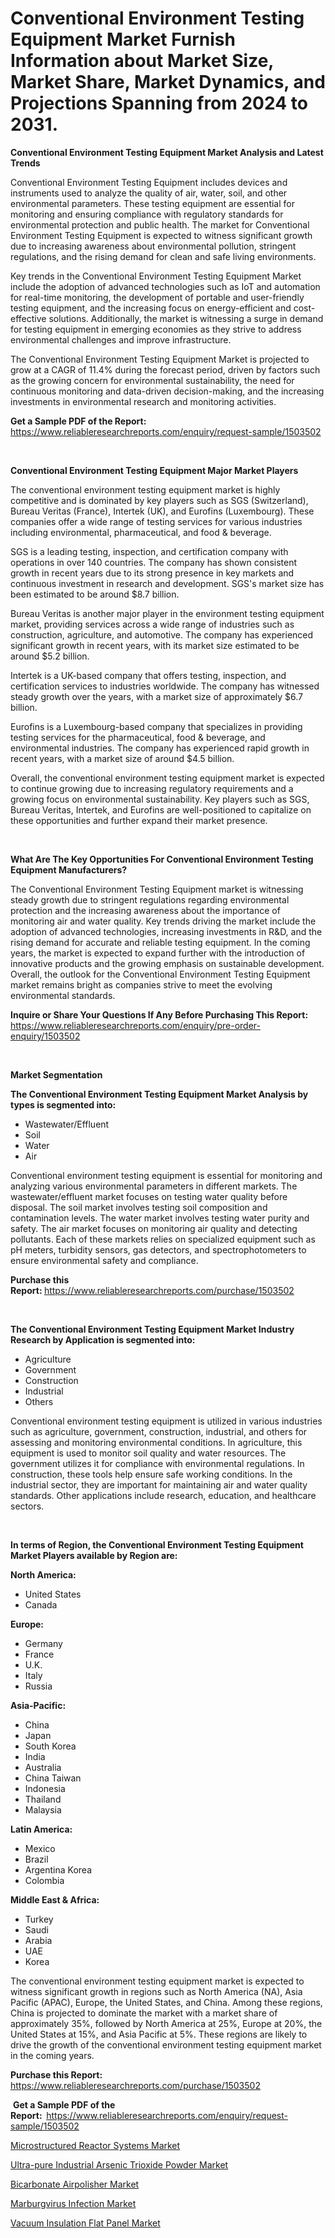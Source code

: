 <p><h1>Conventional Environment Testing Equipment Market Furnish Information about Market Size, Market Share, Market Dynamics, and Projections Spanning from 2024 to 2031.</h1></p><p><strong>Conventional Environment Testing Equipment Market Analysis and Latest Trends</strong></p>
<p><p>Conventional Environment Testing Equipment includes devices and instruments used to analyze the quality of air, water, soil, and other environmental parameters. These testing equipment are essential for monitoring and ensuring compliance with regulatory standards for environmental protection and public health. The market for Conventional Environment Testing Equipment is expected to witness significant growth due to increasing awareness about environmental pollution, stringent regulations, and the rising demand for clean and safe living environments.</p><p>Key trends in the Conventional Environment Testing Equipment Market include the adoption of advanced technologies such as IoT and automation for real-time monitoring, the development of portable and user-friendly testing equipment, and the increasing focus on energy-efficient and cost-effective solutions. Additionally, the market is witnessing a surge in demand for testing equipment in emerging economies as they strive to address environmental challenges and improve infrastructure.</p><p>The Conventional Environment Testing Equipment Market is projected to grow at a CAGR of 11.4% during the forecast period, driven by factors such as the growing concern for environmental sustainability, the need for continuous monitoring and data-driven decision-making, and the increasing investments in environmental research and monitoring activities.</p></p>
<p><strong>Get a Sample PDF of the Report:&nbsp;</strong> <a href="https://www.reliableresearchreports.com/enquiry/request-sample/1503502">https://www.reliableresearchreports.com/enquiry/request-sample/1503502</a></p>
<p>&nbsp;</p>
<p><strong>Conventional Environment Testing Equipment Major Market Players</strong></p>
<p><p>The conventional environment testing equipment market is highly competitive and is dominated by key players such as SGS (Switzerland), Bureau Veritas (France), Intertek (UK), and Eurofins (Luxembourg). These companies offer a wide range of testing services for various industries including environmental, pharmaceutical, and food & beverage.</p><p>SGS is a leading testing, inspection, and certification company with operations in over 140 countries. The company has shown consistent growth in recent years due to its strong presence in key markets and continuous investment in research and development. SGS's market size has been estimated to be around $8.7 billion.</p><p>Bureau Veritas is another major player in the environment testing equipment market, providing services across a wide range of industries such as construction, agriculture, and automotive. The company has experienced significant growth in recent years, with its market size estimated to be around $5.2 billion.</p><p>Intertek is a UK-based company that offers testing, inspection, and certification services to industries worldwide. The company has witnessed steady growth over the years, with a market size of approximately $6.7 billion.</p><p>Eurofins is a Luxembourg-based company that specializes in providing testing services for the pharmaceutical, food & beverage, and environmental industries. The company has experienced rapid growth in recent years, with a market size of around $4.5 billion.</p><p>Overall, the conventional environment testing equipment market is expected to continue growing due to increasing regulatory requirements and a growing focus on environmental sustainability. Key players such as SGS, Bureau Veritas, Intertek, and Eurofins are well-positioned to capitalize on these opportunities and further expand their market presence.</p></p>
<p>&nbsp;</p>
<p><strong>What Are The Key Opportunities For Conventional Environment Testing Equipment Manufacturers?</strong></p>
<p><p>The Conventional Environment Testing Equipment market is witnessing steady growth due to stringent regulations regarding environmental protection and the increasing awareness about the importance of monitoring air and water quality. Key trends driving the market include the adoption of advanced technologies, increasing investments in R&D, and the rising demand for accurate and reliable testing equipment. In the coming years, the market is expected to expand further with the introduction of innovative products and the growing emphasis on sustainable development. Overall, the outlook for the Conventional Environment Testing Equipment market remains bright as companies strive to meet the evolving environmental standards.</p></p>
<p><strong>Inquire or Share Your Questions If Any Before Purchasing This Report:</strong> <a href="https://www.reliableresearchreports.com/enquiry/pre-order-enquiry/1503502">https://www.reliableresearchreports.com/enquiry/pre-order-enquiry/1503502</a></p>
<p>&nbsp;</p>
<p><strong>Market Segmentation</strong></p>
<p><strong>The Conventional Environment Testing Equipment Market Analysis by types is segmented into:</strong></p>
<p><ul><li>Wastewater/Effluent</li><li>Soil</li><li>Water</li><li>Air</li></ul></p>
<p><p>Conventional environment testing equipment is essential for monitoring and analyzing various environmental parameters in different markets. The wastewater/effluent market focuses on testing water quality before disposal. The soil market involves testing soil composition and contamination levels. The water market involves testing water purity and safety. The air market focuses on monitoring air quality and detecting pollutants. Each of these markets relies on specialized equipment such as pH meters, turbidity sensors, gas detectors, and spectrophotometers to ensure environmental safety and compliance.</p></p>
<p><strong>Purchase this Report:&nbsp;</strong><a href="https://www.reliableresearchreports.com/purchase/1503502">https://www.reliableresearchreports.com/purchase/1503502</a></p>
<p>&nbsp;</p>
<p><strong>The Conventional Environment Testing Equipment Market Industry Research by Application is segmented into:</strong></p>
<p><ul><li>Agriculture</li><li>Government</li><li>Construction</li><li>Industrial</li><li>Others</li></ul></p>
<p><p>Conventional environment testing equipment is utilized in various industries such as agriculture, government, construction, industrial, and others for assessing and monitoring environmental conditions. In agriculture, this equipment is used to monitor soil quality and water resources. The government utilizes it for compliance with environmental regulations. In construction, these tools help ensure safe working conditions. In the industrial sector, they are important for maintaining air and water quality standards. Other applications include research, education, and healthcare sectors.</p></p>
<p>&nbsp;</p>
<p><strong>In terms of Region, the Conventional Environment Testing Equipment Market Players available by Region are:</strong></p>
<p>
    <p> <strong> North America: </strong>
        <ul>
            <li>United States</li>
            <li>Canada</li>
        </ul>
        </p> 
    <p> <strong> Europe: </strong>
        <ul>
            <li>Germany</li>
            <li>France</li>
            <li>U.K.</li>
            <li>Italy</li>
            <li>Russia</li>
        </ul>
        </p> 
    <p> <strong> Asia-Pacific: </strong>
        <ul>
            <li>China</li>
            <li>Japan</li>
            <li>South Korea</li>
            <li>India</li>
            <li>Australia</li>
            <li>China Taiwan</li>
            <li>Indonesia</li>
            <li>Thailand</li>
            <li>Malaysia</li>
        </ul>
        </p> 
    <p> <strong> Latin America: </strong>
        <ul>
            <li>Mexico</li>
            <li>Brazil</li>
            <li>Argentina Korea</li>
            <li>Colombia</li>
        </ul>
        </p> 
    <p> <strong> Middle East & Africa: </strong>
        <ul>
            <li>Turkey</li>
            <li>Saudi</li>
            <li>Arabia</li>
            <li>UAE</li>
            <li>Korea</li>
        </ul>
    </p>
    </p>
<p><p>The conventional environment testing equipment market is expected to witness significant growth in regions such as North America (NA), Asia Pacific (APAC), Europe, the United States, and China. Among these regions, China is projected to dominate the market with a market share of approximately 35%, followed by North America at 25%, Europe at 20%, the United States at 15%, and Asia Pacific at 5%. These regions are likely to drive the growth of the conventional environment testing equipment market in the coming years.</p></p>
<p><strong>Purchase this Report: </strong><a href="https://www.reliableresearchreports.com/purchase/1503502">https://www.reliableresearchreports.com/purchase/1503502</a></p>
<p>&nbsp;<strong>Get a Sample PDF of the Report:&nbsp;&nbsp;</strong><a href="https://www.reliableresearchreports.com/enquiry/request-sample/1503502">https://www.reliableresearchreports.com/enquiry/request-sample/1503502</a></p>
<p><strong></strong></p>
<p><p><a href="https://issuu.com/reportprime-2/docs/microstructured-reactor-systems-market-size-2030.p">Microstructured Reactor Systems Market</a></p><p><a href="https://issuu.com/reportprime-2/docs/ultra-pure-industrial-arsenic-trioxide-powder-mark">Ultra-pure Industrial Arsenic Trioxide Powder Market</a></p><p><a href="https://medium.com/@lucyskiles/bicarbonate-airpolisher-market-the-key-to-successful-business-strategy-forecast-till-2031-f1377d14f6d8">Bicarbonate Airpolisher Market</a></p><p><a href="https://github.com/joannesouthgate/Market-Research-Report-List-1/blob/main/marburgvirus-infection-market.md">Marburgvirus Infection Market</a></p><p><a href="https://github.com/sofayahoo2023/Market-Research-Report-List-3/blob/main/vacuum-insulation-flat-panel-market.md">Vacuum Insulation Flat Panel Market</a></p></p>